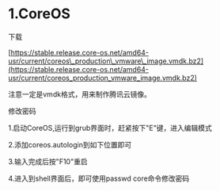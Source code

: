 # 1.CoreOS

下载

[https://stable.release.core-os.net/amd64-usr/current/coreos\_production\_vmware\_image.vmdk.bz2](https://stable.release.core-os.net/amd64-usr/current/coreos_production_vmware_image.vmdk.bz2)

注意一定是vmdk格式，用来制作腾讯云镜像。

修改密码

1.启动CoreOS,运行到grub界面时，赶紧按下"E"键，进入编辑模式

2.添加coreos.autologin到如下位置即可

3.输入完成后按"F10"重启

4.进入到shell界面后，即可使用passwd core命令修改密码

